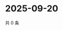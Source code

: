 # 2025-09-20

共 0 条

<!-- BEGIN ZHIHUQUESTIONS -->
<!-- 最后更新时间 Sat Sep 20 2025 12:13:17 GMT+0800 (China Standard Time) -->

<!-- END ZHIHUQUESTIONS -->
